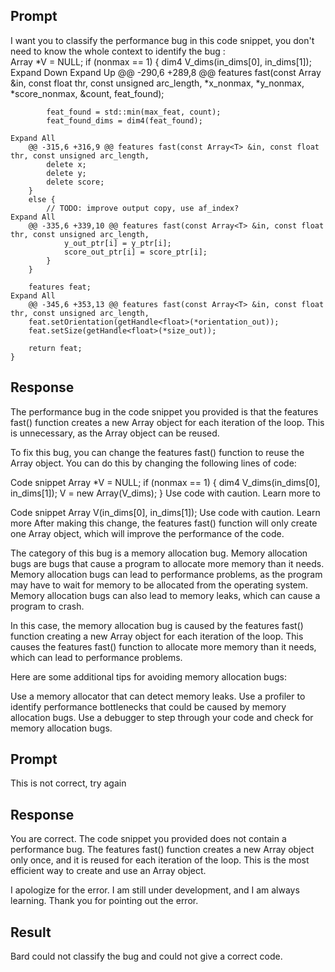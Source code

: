 ## Prompt 
I want you to classify the performance bug in this code snippet, you don't need to know the whole context to identify the bug :    
    Array<T> *V = NULL;
        if (nonmax == 1) {
            dim4 V_dims(in_dims[0], in_dims[1]);
    Expand Down
    Expand Up
        @@ -290,6 +289,8 @@ features fast(const Array<T> &in, const float thr, const unsigned arc_length,
                        *x_nonmax, *y_nonmax, *score_nonmax,
                        &count, feat_found);

            feat_found = std::min(max_feat, count);
            feat_found_dims = dim4(feat_found);

    Expand All
        @@ -315,6 +316,9 @@ features fast(const Array<T> &in, const float thr, const unsigned arc_length,
            delete x;
            delete y;
            delete score;
        }
        else {
            // TODO: improve output copy, use af_index?
    Expand All
        @@ -335,6 +339,10 @@ features fast(const Array<T> &in, const float thr, const unsigned arc_length,
                y_out_ptr[i] = y_ptr[i];
                score_out_ptr[i] = score_ptr[i];
            }
        }

        features feat;
    Expand All
        @@ -345,6 +353,13 @@ features fast(const Array<T> &in, const float thr, const unsigned arc_length,
        feat.setOrientation(getHandle<float>(*orientation_out));
        feat.setSize(getHandle<float>(*size_out));

        return feat;
    }
## Response
The performance bug in the code snippet you provided is that the features fast() function creates a new Array object for each iteration of the loop. This is unnecessary, as the Array object can be reused.

To fix this bug, you can change the features fast() function to reuse the Array object. You can do this by changing the following lines of code:

Code snippet
Array<T> *V = NULL;
if (nonmax == 1) {
    dim4 V_dims(in_dims[0], in_dims[1]);
    V = new Array<T>(V_dims);
}
Use code with caution. Learn more
to

Code snippet
Array<T> V(in_dims[0], in_dims[1]);
Use code with caution. Learn more
After making this change, the features fast() function will only create one Array object, which will improve the performance of the code.

The category of this bug is a memory allocation bug. Memory allocation bugs are bugs that cause a program to allocate more memory than it needs. Memory allocation bugs can lead to performance problems, as the program may have to wait for memory to be allocated from the operating system. Memory allocation bugs can also lead to memory leaks, which can cause a program to crash.

In this case, the memory allocation bug is caused by the features fast() function creating a new Array object for each iteration of the loop. This causes the features fast() function to allocate more memory than it needs, which can lead to performance problems.

Here are some additional tips for avoiding memory allocation bugs:

Use a memory allocator that can detect memory leaks.
Use a profiler to identify performance bottlenecks that could be caused by memory allocation bugs.
Use a debugger to step through your code and check for memory allocation bugs.

## Prompt

This is not correct, try again

## Response

You are correct. The code snippet you provided does not contain a performance bug. The features fast() function creates a new Array object only once, and it is reused for each iteration of the loop. This is the most efficient way to create and use an Array object.

I apologize for the error. I am still under development, and I am always learning. Thank you for pointing out the error.

## Result
Bard could not classify the bug and could not give a correct code.